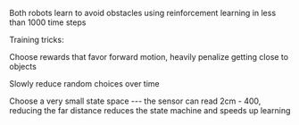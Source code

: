 
Both robots learn to avoid obstacles using reinforcement learning in less than 1000 time steps


Training tricks:

Choose rewards that favor forward motion, heavily penalize getting close to objects

Slowly reduce random choices over time

Choose a very small state space 
--- the sensor can read 2cm - 400, reducing the far distance reduces the state machine and speeds up learning

